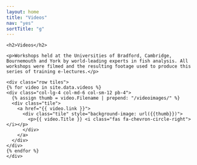 ```yaml
---
layout: home
title: "Videos"
nav: "yes"
sortTitle: "g"
---
```


<!-- HEADER -->
<div class="home">
	<div class="container">
	</div>
</div>

<!-- TILES -->
<div class="container">

	<h2>Videos</h2>

	<p>Workshops held at the Universities of Bradford, Cambridge, Bournemouth and York by world-leading experts in fish analysis. All workshops were filmed and the resulting footage used to produce this series of training e-lectures.</p>

	<div class="row tiles">
	{% for video in site.data.videos %}
	<div class="col-lg-4 col-md-6 col-sm-12 pb-4">
	  {% assign thumb = video.Filename | prepend: "/videoimages/" %}
	  <div class="tile">
	    <a href="{{ video.link }}">
	      <div class="tile" style="background-image: url({{thumb}})">
	        <p>{{ video.Title }} <i class="fas fa-chevron-circle-right"></i></p>
	      </div>
	    </a>
	  </div>
	</div>
	{% endfor %}
	</div>


</div>
